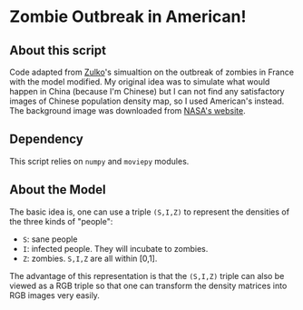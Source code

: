 # Zombie Outbreak in American!

## About this script

Code adapted from [Zulko](https://gist.github.com/Zulko/6aa898d22e74aa9dafc3)'s simualtion on the outbreak of zombies in France with the model modified. My original idea was to simulate what would happen in China (because I'm Chinese) but I can not find any satisfactory images of Chinese population density map, so I used American's instead. The background image was downloaded from [NASA's website](https://www.nasa.gov/sites/default/files/images/712129main_8247975848_88635d38a1_o.jpg).

## Dependency

This script relies on ```numpy``` and ```moviepy``` modules.

## About the Model

The basic idea is, one can use a triple ```(S,I,Z)``` to represent the densities of the three kinds of "people":
- ```S```: sane people
- ```I```: infected people. They will incubate to zombies.
- ```Z```: zombies.
```S,I,Z``` are all within [0,1]. 

The advantage of this representation is that the ```(S,I,Z)``` triple can also be viewed as a RGB triple so that one can transform the density matrices into RGB images very easily.


